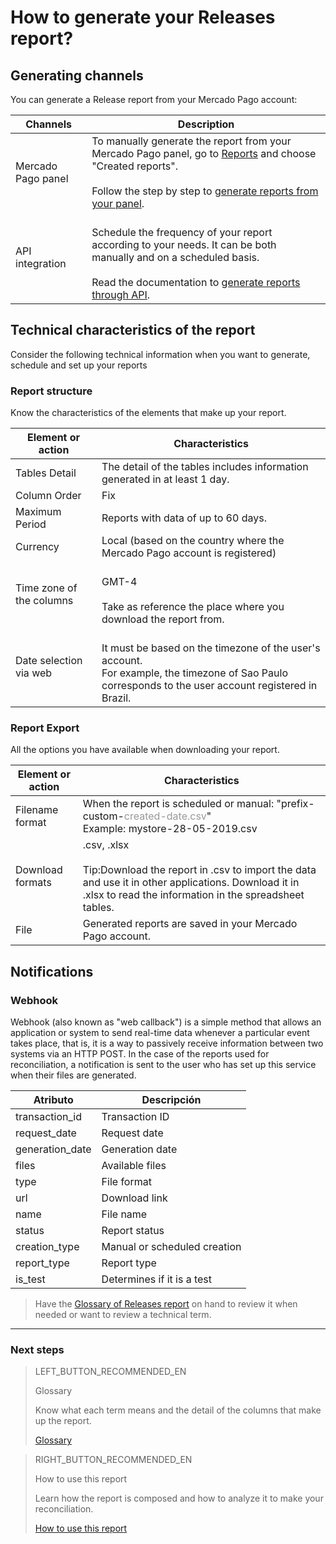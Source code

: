 # How to generate your Releases report?


## Generating channels

You can generate a Release report from your Mercado Pago account:

| Channels | Description |
| --- | --- |
| Mercado Pago panel | To manually generate the report from your Mercado Pago panel, go to [Reports](https://www.mercadopago[FAKER][URL][DOMAIN]/movements) and choose "Created reports".<br/><br/>Follow the step by step to [generate reports from your panel](https://www.mercadopago[FAKER][URL][DOMAIN]/developers/en/guides/manage-account/reports/released-money/panel).|
| API integration | <br/>Schedule the frequency of your report according to your needs. It can be both manually and on a scheduled basis.<br/><br/>Read the documentation to [generate reports through API](https://www.mercadopago[FAKER][URL][DOMAIN]/developers/en/guides/manage-account/reports/released-money/api).|



## Technical characteristics of the report

Consider the following technical information when you want to generate, schedule and set up your reports


### Report structure

Know the characteristics of the elements that make up your report.


| Element or action | Characteristics |
| --- | --- |
| Tables Detail | The detail of the tables includes information generated in at least 1 day. |
| Column Order | Fix |
| Maximum Period | Reports with data of up to 60 days. |
| Currency | Local (based on the country where the Mercado Pago account is registered) |
| Time zone of the columns | <br/> GMT-4 <br/> <br/> Take as reference the place where you download the report from. |
| Date selection via web | <br/> It must be based on the timezone of the user's account. <br/> For example, the timezone of Sao Paulo corresponds to the user account registered in Brazil. |


### Report Export

All the options you have available when downloading your report.

| Element or action | Characteristics |
| --- | --- |
| Filename format | When the report is scheduled or manual: "prefix-custom-<span style='color:#999999;'>created-date.csv</span>" <br/> Example: mystore-28-05-2019.csv |
| Download formats | .csv, .xlsx <br/><br/>Tip:Download the report in .csv to import the data and use it in other applications. Download it in .xlsx to read the information in the spreadsheet tables. |
| File | Generated reports are saved in your Mercado Pago account. |

## Notifications

### Webhook

Webhook (also known as "web callback") is a simple method that allows an application or system to send real-time data whenever a particular event takes place, that is, it is a way to passively receive information between two systems via an HTTP POST. In the case of the reports used for reconciliation, a notification is sent to the user who has set up this service when their files are generated.

| Atributo | Descripción |
| --- | --- |
| transaction_id | Transaction ID |
| request_date    | Request date |
| generation_date | Generation date |
| files | Available files |
| type | File format |
| url | Download link |
| name | File name |
| status | Report status |
| creation_type | Manual or scheduled creation |
| report_type | Report type |
| is_test | Determines if it is a test |

> Have the [Glossary of Releases report](https://www.mercadopago[FAKER][URL][DOMAIN]/developers/en/guides/manage-account/reports/released-money/glossary) on hand to review it when needed or want to review a technical term.

<hr/>

### Next steps

> LEFT_BUTTON_RECOMMENDED_EN
>
> Glossary
>
> Know what each term means and the detail of the columns that make up the report.
>
> [Glossary](https://www.mercadopago[FAKER][URL][DOMAIN]/developers/en/guides/manage-account/reports/released-money/glossary)

> RIGHT_BUTTON_RECOMMENDED_EN
>
> How to use this report
>
> Learn how the report is composed and how to analyze it to make your reconciliation. 
>
> [How to use this report](https://www.mercadopago[FAKER][URL][DOMAIN]/developers/en/guides/manage-account/reports/released-money/how-to-use)
